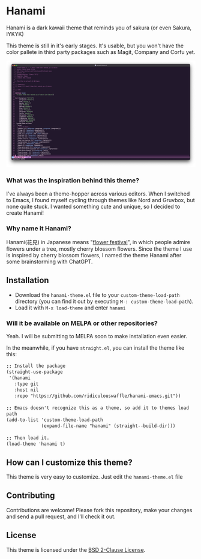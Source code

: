 # Hanami
Hanami is a dark kawaii theme that reminds you of sakura (or even Sakura, IYKYK)

This theme is still in it's early stages. It's usable, but you won't have the color pallete in third party packages such as Magit, Company and Corfu yet.

![Hanami preview](./theme-preview.png)

### What was the inspiration behind this theme?
I've always been a theme-hopper across various editors. When I switched to Emacs, I found myself cycling through themes like Nord and Gruvbox, but none quite stuck. I wanted something cute and unique, so I decided to create Hanami!

### Why name it Hanami?
Hanami(花見) in Japanese means "[flower festival](https://en.wikipedia.org/wiki/Hanami)", in which people admire flowers under a tree, mostly cherry blossom flowers. Since the theme I use is inspired by cherry blossom flowers,
I named the theme Hanami after some brainstorming with ChatGPT.

## Installation

- Download the `hanami-theme.el` file to your `custom-theme-load-path` directory (you can find it out by executing `M-: custom-theme-load-path`).
- Load it with `M-x load-theme` and enter `hanami`

### Will it be available on MELPA or other repositories? 

Yeah. I will be submitting to MELPA soon to make installation even easier.

In the meanwhile, if you have `straight.el`, you can install the theme like this:
```elisp
;; Install the package
(straight-use-package
 '(hanami
   :type git
   :host nil
   :repo "https://github.com/ridiculouswaffle/hanami-emacs.git"))

;; Emacs doesn't recognize this as a theme, so add it to themes load path
(add-to-list 'custom-theme-load-path
             (expand-file-name "hanami" (straight--build-dir)))

;; Then load it.
(load-theme 'hanami t)
```

## How can I customize this theme?

This theme is very easy to customize. Just edit the `hanami-theme.el` file

## Contributing

Contributions are welcome! Please fork this repository, make your changes and send a pull request, and I'll check it out.

## License

This theme is licensed under the [BSD 2-Clause License](LICENSE).
